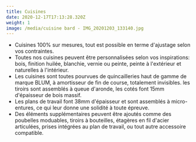 ```yaml
---
title: Cuisines
date: 2020-12-17T17:13:28.320Z
weight: 1
image: /media/cuisine bard - IMG_20201203_133140.jpg
---
```

* Cuisines 100% sur mesures, tout est possible en terme d'ajustage selon vos contraintes.
* Toutes nos cuisines peuvent être personnalisées selon vos inspirations: bois, finition huilée, blanchie, vernie ou peinte, peinte à l'extérieur et naturelles à l'intérieur.
* Les cuisines sont toutes pourvues de quincailleries haut de gamme de marque BLUM, à amortisseur de fin de course, totalement invisibles. les tiroirs sont assemblés à queue d'aronde, les cotés font 15mm d'épaisseur de bois massif.
* Les plans de travail font 38mm d'épaisseur et sont assemblés à micro-entures, ce qui leur donne une solidité à toute épreuve.
* Des éléments supplémentaires peuvent être ajoutés comme des poubelles moduables, tiroirs à bouteilles, étagères en fil d'acier articulées, prises intégrées au plan de travail, ou tout autre accessoire compatible.